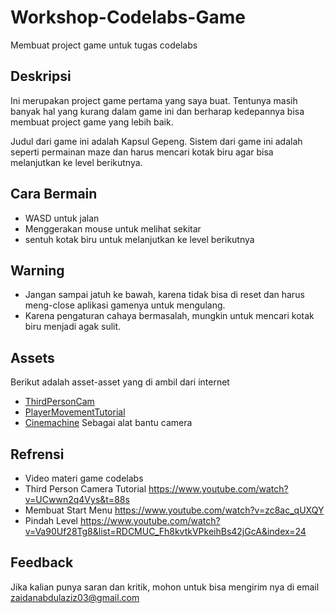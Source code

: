 # Workshop-Codelabs-Game
Membuat project game untuk tugas codelabs

## Deskripsi 
Ini merupakan project game pertama yang saya buat. Tentunya masih banyak hal yang kurang dalam game ini dan berharap kedepannya bisa membuat project game yang lebih baik.

Judul dari game ini adalah Kapsul Gepeng. Sistem dari game ini adalah seperti permainan maze dan harus mencari kotak biru agar bisa melanjutkan ke level berikutnya.

## Cara Bermain 
- WASD untuk jalan
- Menggerakan mouse untuk melihat sekitar
- sentuh kotak biru untuk melanjutkan ke level berikutnya

## Warning
- Jangan sampai jatuh ke bawah, karena tidak bisa di reset dan harus meng-close aplikasi gamenya untuk mengulang.
- Karena pengaturan cahaya bermasalah, mungkin untuk mencari kotak biru menjadi agak sulit.

## Assets
Berikut adalah asset-asset yang di ambil dari internet
- [ThirdPersonCam](https://www.mediafire.com/file/85mzc8agsyvsuoh/ThirdPersonCam.cs/file)
- [PlayerMovementTutorial](https://www.mediafire.com/file/1b7mf5d36mi6nra/PlayerMovementTutorial.cs/file)
- [Cinemachine](https://unity.com/unity/features/editor/art-and-design/cinemachine) Sebagai alat bantu camera

## Refrensi
- Video materi game codelabs
- Third Person Camera Tutorial https://www.youtube.com/watch?v=UCwwn2q4Vys&t=88s
- Membuat Start Menu https://www.youtube.com/watch?v=zc8ac_qUXQY
- Pindah Level https://www.youtube.com/watch?v=Va90Uf28Tg8&list=RDCMUC_Fh8kvtkVPkeihBs42jGcA&index=24

## Feedback
Jika kalian punya saran dan kritik, mohon untuk bisa mengirim nya di email zaidanabdulaziz03@gmail.com 

